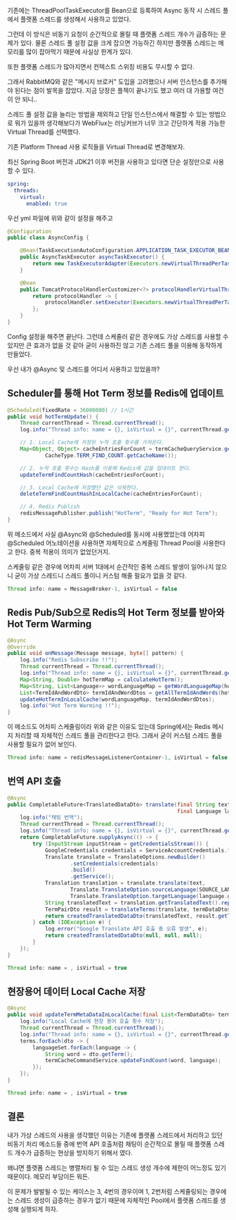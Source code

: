 기존에는 ThreadPoolTaskExecutor를 Bean으로 등록하여 Async 동작 시 스레드 풀에서 플랫폼 스레드를 생성해서 사용하고 있었다.

그런데 이 방식은 비동기 요청이 순간적으로 몰릴 때 플랫폼 스레드 개수가 급증하는 문제가 있다. 물론 스레드 풀 설정 값을 크게 잡으면 가능하긴 하지만 플랫폼 스레드는 메모리를 많이 잡아먹기 때문에 사실상 한계가 있다.

또한 플랫폼 스레드가 많아지면서 컨텍스트 스위칭 비용도 무시할 수 없다.

그래서 RabbitMQ와 같은 "메시지 브로커" 도입을 고려했으나 서버 인스턴스를 추가해야 된다는 점이 발목을 잡았다. 지금 당장은 플젝이 끝나기도 했고 여러 대 가용할 여건이 안 되니..

스레드 풀 설정 값을 늘리는 방법을 제외하고 단일 인스턴스에서 해결할 수 있는 방법으로 뭐가 있을까 생각해보다가 WebFlux는 러닝커브가 너무 크고 간단하게 적용 가능한 Virtual Thread를 선택했다.

기존 Platform Thread 사용 로직들을 Virtual Thread로 변경해보자.

최신 Spring Boot 버전과 JDK21 이후 버전을 사용하고 있다면 단순 설정만으로 사용할 수 있다.

```yaml
spring:
  threads:
    virtual:
      enabled: true
```

우선 yml 파일에 위와 같이 설정을 해주고

```java
@Configuration
public class AsyncConfig {

    @Bean(TaskExecutionAutoConfiguration.APPLICATION_TASK_EXECUTOR_BEAN_NAME)
    public AsyncTaskExecutor asyncTaskExecutor() {
        return new TaskExecutorAdapter(Executors.newVirtualThreadPerTaskExecutor());
    }

    @Bean
    public TomcatProtocolHandlerCustomizer<?> protocolHandlerVirtualThreadExecutorCustomizer() {
        return protocolHandler -> {
            protocolHandler.setExecutor(Executors.newVirtualThreadPerTaskExecutor());
        };
    }
}

```

Config 설정을 해주면 끝난다. 그런데 스케줄러 같은 경우에도 가상 스레드를 사용할 수 있지만 큰 효과가 없을 것 같아 굳이 사용하진 않고 기존 스레드 풀을 이용해 동작하게 만들었다.

우선 내가 @Async 및 스레드를 어디서 사용하고 있었을까?

## Scheduler를 통해 Hot Term 정보를 Redis에 업데이트

```java
@Scheduled(fixedRate = 36000000) // 1시간
public void hotTermUpdate() {
    Thread currentThread = Thread.currentThread();
    log.info("Thread info: name = {}, isVirtual = {}", currentThread.getName(), currentThread.isVirtual());

    // 1. Local Cache에 저장된 누적 호출 횟수를 가져온다.
    Map<Object, Object> cacheEntriesForCount = termCacheQueryService.getAllKeyAndValueInCache(
            CacheType.TERM_FIND_COUNT.getCacheName());

    // 2. 누적 호출 횟수는 Hash를 이용해 Redis에 값을 업데이트 한다.
    updateTermFindCountHash(cacheEntriesForCount);

    // 3. Local Cache에 저장했던 값은 삭제한다.
    deleteTermFindCountHashInLocalCache(cacheEntriesForCount);

    // 4. Redis Publish
    redisMessagePublisher.publish("HotTerm", "Ready for Hot Term");
}
```

위 메소드에서 사실 @Async와 @Scheduled를 동시에 사용했었는데 어차피 @Scheduled 어노테이션을 사용하면 자체적으로 스케줄링 Thread Pool을 사용한다고 한다. 중복 적용이 의미가 없었던거지.

스케줄링 같은 경우에 어차피 서버 1대에서 순간적인 중복 스레드 발생이 일어나지 않으니 굳이 가상 스레드니 스레드 풀이니 커스텀 해줄 필요가 없을 것 같다.

```java
Thread info: name = MessageBroker-1, isVirtual = false
```

## Redis Pub/Sub으로 Redis의 Hot Term 정보를 받아와 Hot Term Warming

```java
@Async
@Override
public void onMessage(Message message, byte[] pattern) {
    log.info("Redis Subscribe !!");
    Thread currentThread = Thread.currentThread();
    log.info("Thread info: name = {}, isVirtual = {}", currentThread.getName(), currentThread.isVirtual());
    Map<String, Double> hotTermMap = calculateHotTerm();
    Map<String, List<Language>> wordLanguageMap = getWordLanguageMap(hotTermMap);
    List<TermIdAndWordDto> termIdAndWordDtos = getAllTermIdAndWords(hotTermMap);
    updateHotTermInLocalCache(wordLanguageMap, termIdAndWordDtos);
    log.info("Hot Term Warming !!");
}
```

이 메소드도 어차피 스케줄링이라 위와 같은 이유도 있는데 Spring에서는 Redis 메시지 처리할 때 자체적인 스레드 풀을 관리한다고 한다. 그래서 굳이 커스텀 스레드 풀을 사용할 필요가 없어 보인다.

```java
Thread info: name = redisMessageListenerContainer-1, isVirtual = false
```

## 번역 API 호출

```java
@Async
public CompletableFuture<TranslatedDataDto> translate(final String text, final List<TermDataDto> termDataDtos,
                                                      final Language language) {
    log.info("채팅 번역");
    Thread currentThread = Thread.currentThread();
    log.info("Thread info: name = {}, isVirtual = {}", currentThread.getName(), currentThread.isVirtual());
    return CompletableFuture.supplyAsync(() -> {
        try (InputStream inputStream = getCredentialsStream()) {
            GoogleCredentials credentials = ServiceAccountCredentials.fromStream(inputStream);
            Translate translate = TranslateOptions.newBuilder()
                    .setCredentials(credentials)
                    .build()
                    .getService();
            Translation translation = translate.translate(text,
                    Translate.TranslateOption.sourceLanguage(SOURCE_LANGUAGE_CODE),
                    Translate.TranslateOption.targetLanguage(language.getCode()));
            String translatedText = translation.getTranslatedText().replaceAll("'", "'");
            TermPairDto result = translateTerms(translate, termDataDtos, language);
            return createdTranslatedDataDto(translatedText, result.getTranslatedTerms(), result.getTtSet());
        } catch (IOException e) {
            log.error("Google Translate API 호출 중 오류 발생", e);
            return createdTranslatedDataDto(null, null, null);
        }
    });
}
```

```java
Thread info: name = , isVirtual = true
```

## 현장용어 데이터 Local Cache 저장

```java
@Async
public void updateTermMetaDataInLocalCache(final List<TermDataDto> terms, final Set<Language> languageSet) {
    log.info("Local Cache에 현장 용어 호출 횟수 저장");
    Thread currentThread = Thread.currentThread();
    log.info("Thread info: name = {}, isVirtual = {}", currentThread.getName(), currentThread.isVirtual());
    terms.forEach(dto -> {
        languageSet.forEach(language -> {
            String word = dto.getTerm();
            termCacheCommandService.updateFindCount(word, language);
        });
    });
}
```

```java
Thread info: name = , isVirtual = true
```

## 결론

내가 가상 스레드의 사용을 생각했던 이유는 기존에 플랫폼 스레드에서 처리하고 있던 비동기 처리 메소드들 중에 번역 API 호출처럼 채팅이 순간적으로 몰릴 때 플랫폼 스레드 개수가 급증하는 현상을 방지하기 위해서 였다.

왜냐면 플랫폼 스레드는 병렬처리 될 수 있는 스레드 생성 개수에 제한이 어느정도 있기 때문이다. 메모리 부담이든 뭐든.

이 문제가 발발될 수 있는 케이스는 3, 4번의 경우이며 1, 2번처럼 스케줄링되는 경우에는 스레드 생성이 급증하는 경우가 없기 때문에 자체적인 Pool에서 플랫폼 스레드를 생성해 실행되게 하자.
